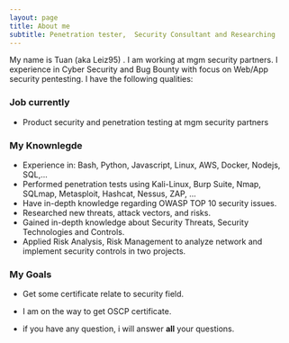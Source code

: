 ```yaml
---
layout: page
title: About me
subtitle: Penetration tester,  Security Consultant and Researching
---
```


My name is Tuan (aka Leiz95) . I am working at mgm security partners. I experience in Cyber Security and Bug Bounty with focus on Web/App security pentesting. I have the following qualities:


### Job currently

-   Product security and penetration testing at mgm security partners
### My Knownlegde
  
-  Experience in: Bash, Python, Javascript, Linux, AWS, Docker, Nodejs, SQL,...
-  Performed penetration tests using Kali-Linux, Burp Suite, Nmap, SQLmap, Metasploit, Hashcat, Nessus, ZAP, ...
-  Have in-depth knowledge regarding OWASP TOP 10 security issues.
-  Researched new threats, attack vectors, and risks.
-  Gained in-depth knowledge about Security Threats, Security Technologies and Controls.
-  Applied Risk Analysis, Risk Management to analyze network and implement security controls in two projects.

### My Goals

- Get some certificate relate to security field.
- I am on the way to get OSCP certificate.

 - if you have any question, i will answer **all** your questions.
